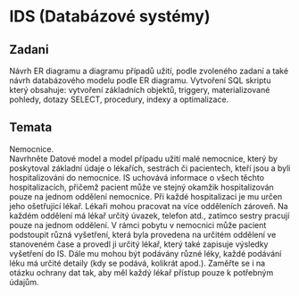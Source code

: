 # IDS (Databázové systémy)

## Zadani
Návrh ER diagramu a diagramu případů užití, podle zvoleného zadaní a také návrh databázového modelu podle ER diagramu. Vytvoření SQL skriptu který obsahuje: vytvoření  základních objektů, triggery, materializované pohledy, dotazy SELECT, procedury, indexy a optimalizace.

## Temata
Nemocnice.   
Navrhněte Datové model a model případu užití malé nemocnice, který by poskytoval základní údaje o lékařích, sestrách či pacientech, kteří jsou a byli hospitalizováni do nemocnice. IS uchovává informace o všech těchto hospitalizacích, přičemž pacient může ve stejný okamžik hospitalizován pouze na jednom oddělení nemocnice. Při každé hospitalizaci je mu určen jeho ošetřující lékař. Lékaři mohou pracovat na více odděleních zároveň. Na každém oddělení má lékař určitý úvazek, telefon atd., zatímco sestry pracují pouze na jednom oddělení. V rámci pobytu v nemocnici může pacient podstoupit různá vyšetření, která byla provedena na určitém oddělení ve stanoveném čase a provedl ji určitý lékař, který také zapisuje výsledky vyšetření do IS. Dále mu mohou být podávány různé léky, každé podávání léku má určité detaily (kdy se podává, kolikrát apod.).
Zaměřte se i na otázku ochrany dat tak, aby měl každý lékař přístup pouze k potřebným údajům.

